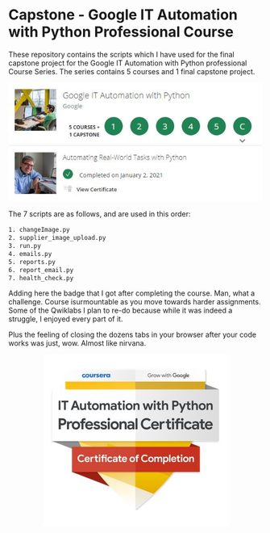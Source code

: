 # Capstone - Google IT Automation with Python Professional Course

These repository contains the scripts which I have used for the final capstone project for the Google IT Automation with Python professional Course Series.
The series contains 5 courses and 1 final capstone project.

<p align="center">
<img src='Completed_courses.JPG'> 
</p>

The 7 scripts are as follows, and are used in this order:
	
	1. changeImage.py
	2. supplier_image_upload.py
	3. run.py
	4. emails.py
	5. reports.py
	6. report_email.py
	7. health_check.py

Adding here the badge that I got after completing the course. Man, what a challenge.
Course isurmountable as you move towards harder assignments. Some of the Qwiklabs I plan to re-do because while it was indeed a struggle, 
I enjoyed every part of it.

Plus the feeling of closing the dozens tabs in your browser after your code works was just, wow.
Almost like nirvana.

<p align="center">
<img src='Course_badge.JPG'> 
</p>
